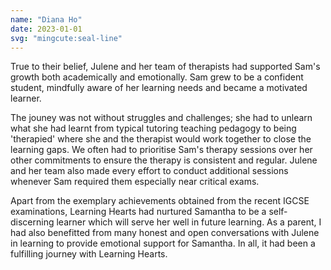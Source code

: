 ```yaml
---
name: "Diana Ho"
date: 2023-01-01
svg: "mingcute:seal-line"
---
```

True to their belief, Julene and her team of therapists had supported Sam's growth both academically and emotionally. Sam grew to be a confident student, mindfully aware of her learning needs and became a motivated learner. 


The jouney was not without struggles and challenges; she had to unlearn what she had learnt from typical tutoring teaching pedagogy to being 'therapied' where she and the therapist would work together to close the learning gaps. We often had to prioritise Sam's therapy sessions over her other commitments to ensure the therapy is consistent and regular. Julene and her team also made every effort to conduct additional sessions whenever Sam required them especially near critical exams. 


Apart from the exemplary achievements obtained from the recent IGCSE examinations, Learning Hearts had nurtured Samantha to be a self-discerning   learner which will serve her well in future learning. As a parent, I had also benefitted from many honest and open conversations with Julene in learning to provide emotional support for Samantha. In all, it had been a fulfilling journey with Learning Hearts.


